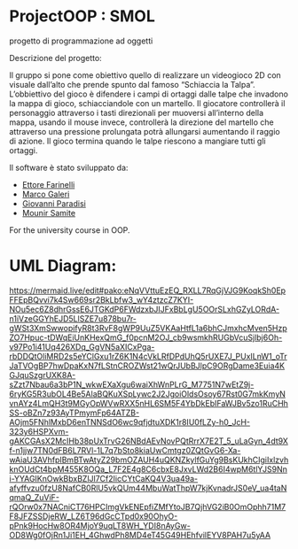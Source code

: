 # ProjectOOP : SMOL
progetto di programmazione ad oggetti

Descrizione del progetto:

Il gruppo si pone come obiettivo quello di realizzare un videogioco 2D con visuale dall’alto che prende spunto dal famoso “Schiaccia la Talpa”.
L’obbiettivo del gioco è difendere i campi di ortaggi dalle talpe che invadono la mappa di gioco, schiacciandole con un martello.
Il giocatore controllerà il personaggio attraverso i tasti direzionali per muoversi all’interno della mappa, usando il mouse invece, controllerà la direzione del martello che attraverso una pressione prolungata potrà allungarsi aumentando il raggio di azione. Il gioco termina quando le talpe riescono a mangiare tutti gli ortaggi.

Il software è stato sviluppato da:
- [Ettore Farinelli](https://github.com/TheDarkRuler) 
- [Marco Galeri](https://github.com/Fre0Grella)
- [Giovanni Paradisi](https://github.com/gioviheyz<>)
- [Mounir Samite](https://github.com/muni106) 

For the university course in OOP.

# UML Diagram:
https://mermaid.live/edit#pako:eNqVVttuEzEQ_RXLL7RqGjVJG9KoqkSh0EpFFEpBQvvi7k4Sw669sr2BkLbfw3_wY4ztzcZ7KYI-NOu5ec6Z8dhrGssE6JTGKdP6FWdzxbJIJFxBbLgU5OOrSLxhGZyLORdA-n1iVzeGGYhEJD5LlSZE7u878bu7r-gWSt3XmSwwopifyR8t3RvF8gWP9UuZ5VKAaHtfL1a6bhCJmxhcMven5HzpZO7Hpuc-tDWqEiUnKHexQmG_f0pcnM2OJ_cb9wsmkhRUGbVcuSjlbj6Oh-v97Po1i41Uq426XDq_GgVN5aXICxPga-rbDDQtOliMRD2s5eYClGxu1rZ6K1N4cVkLRfDPdUhQ5rUXE7J_PUxILnW1_oTrJaTVOgBP7hwDpaKxN7fLStnCROZWst21wQrJUbBJlpC9ORgDame3Euia4KGJquSzgrUXK8A-sZzt7Nbau6a3bP1N_wkwEXaXgu6waiXhWnPLrG_M7751N7wEtZ9j-6ryKG5R3ubOL4Be5AlaBQKuXSpLywc2J2JgoiOldsOsoy67Rst0G7mkKmyNvnAYz4LmQH3t9MGyOpWVwRXX5nHL6SM5F4YbDkEbIFaWJBv5zo1RuCHhSS-oBZn7z93AyTPmymFp64ATZB-AOjm5FNhlMxbD6enTNNSdO6wc9qfjdtuXDK1r8IU0fLZy-h0_JcH-323y6HSPXvm-gAKCGAsX2McIHb38pUxTrvG26NBdAEvNovPQtRrrX7E2T_5_uLaGyn_4dt9Xf-n1jjw7TN0dFB6L7RVl-1L7q7bSto8kiaUwCmtgz0ZQtGvG6-Xa-wAiaU3AVhfpIBmBTwAtyZ29bmOZAUH4uQKNZkylfGuYg9BsKUkhCIgiIxlzvhknOUdCt4bpM455K8OQa_L7F2E4g8C6cbxE8JxvLWd2B6I4wpM6tlYJS9Nni-YYAGIKnOwkBbxBZlJl7Cf2IicCYtCaKQ4V3ua49a-afyffvzu0fzU8NafCB0RlU5vkQUm44MbuWatThpW7kjKvnadrJS0eV_ua4taNqmaQ_ZuViF-rQOrw0x7NACniCT76HPCImgVkENEpfiZMfYtoJB7QjhVG2iB0OmOphh71M7F8JFZSSDjeRW_LZ6T96dGcCTpd0x90OhyO-pPnk9HocHw8OR4MjoY9uqLT8WH_YDI8nAyGw-OD8Wg0fOjRn1Ji1EH_4GhwdPh8MD4eT45G49HEhfvilEYV8PAH7u5yAA
